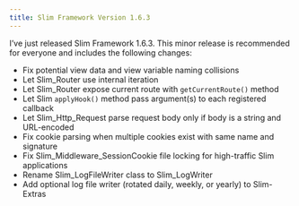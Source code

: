 ```yaml
---
title: Slim Framework Version 1.6.3
---
```


I’ve just released Slim Framework 1.6.3. This minor release is recommended for everyone and includes the following changes:

* Fix potential view data and view variable naming collisions
* Let Slim_Router use internal iteration
* Let Slim_Router expose current route with `getCurrentRoute()` method
* Let Slim `applyHook()` method pass argument(s) to each registered callback
* Let Slim_Http_Request parse request body only if body is a string and URL-encoded
* Fix cookie parsing when multiple cookies exist with same name and signature
* Fix Slim_Middleware_SessionCookie file locking for high-traffic Slim applications
* Rename Slim_LogFileWriter class to Slim_LogWriter
* Add optional log file writer (rotated daily, weekly, or yearly) to Slim-Extras
